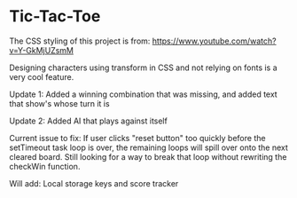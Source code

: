 # Tic-Tac-Toe

The CSS styling of this project is from: https://www.youtube.com/watch?v=Y-GkMjUZsmM

Designing characters using transform in CSS and not relying on fonts is a very cool feature. 

Update 1: Added a winning combination that was missing, and added text that show's whose turn it is

Update 2: Added AI that plays against itself

Current issue to fix: If user clicks "reset button" too quickly before the setTimeout task loop is over, the remaining loops will spill over onto the next cleared board. Still looking for a way to break that loop without rewriting the checkWin function.

Will add: Local storage keys and score tracker
